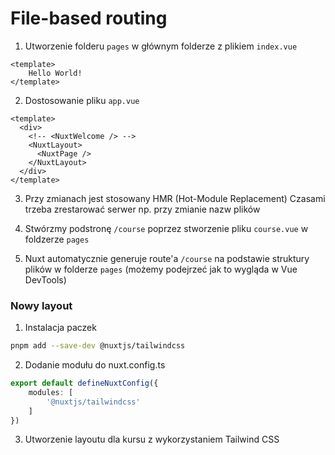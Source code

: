# File-based routing

1. Utworzenie folderu `pages` w głównym folderze z plikiem `index.vue`

```vue
<template>
    Hello World!
</template>
```

2. Dostosowanie pliku `app.vue`
```vue
<template>
  <div>
    <!-- <NuxtWelcome /> -->
    <NuxtLayout>
      <NuxtPage />
    </NuxtLayout>
  </div>
</template>
```

3. Przy zmianach jest stosowany HMR (Hot-Module Replacement)
Czasami trzeba zrestarować serwer np. przy zmianie nazw plików

4. Stwórzmy podstronę `/course` poprzez stworzenie pliku `course.vue` w foldzerze `pages`

5. Nuxt automatycznie generuje route'a `/course` na podstawie struktury plików w folderze `pages` (możemy podejrzeć jak to wygląda w Vue DevTools)

### Nowy layout

1. Instalacja paczek
```sh
pnpm add --save-dev @nuxtjs/tailwindcss
```

2. Dodanie modułu do nuxt.config.ts
```ts
export default defineNuxtConfig({
    modules: [
        '@nuxtjs/tailwindcss'
    ]
})
```

3. Utworzenie layoutu dla kursu z wykorzystaniem Tailwind CSS